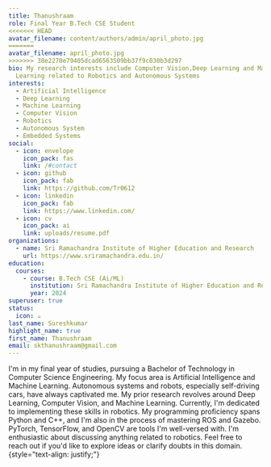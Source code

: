 ```yaml
---
title: Thanushraam
role: Final Year B.Tech CSE Student
<<<<<<< HEAD
avatar_filename: content/authors/admin/april_photo.jpg
=======
avatar_filename: april_photo.jpg
>>>>>>> 38e2270e79405dcad6563509bb37f9c030b3d297
bio: My research interests include Computer Vision,Deep Learning and Machine
  Learning related to Robotics and Autonomous Systems
interests:
  - Artificial Intelligence
  - Deep Learning
  - Machine Learning
  - Computer Vision
  - Robotics
  - Autonomous System
  - Embedded Systems
social:
  - icon: envelope
    icon_pack: fas
    link: /#contact
  - icon: github
    icon_pack: fab
    link: https://github.com/Tr0612
  - icon: linkedin
    icon_pack: fab
    link: https://www.linkedin.com/
  - icon: cv
    icon_pack: ai
    link: uploads/resume.pdf
organizations:
  - name: Sri Ramachandra Institute of Higher Education and Research
    url: https://www.sriramachandra.edu.in/
education:
  courses:
    - course: B.Tech CSE (Ai/ML)
      institution: Sri Ramachandra Institute of Higher Education and Research
      year: 2024
superuser: true
status:
  icon: ☕️
last_name: Sureshkumar
highlight_name: true
first_name: Thanushraam
email: skthanushraam@gmail.com
---
```

I'm in my final year of studies, pursuing a Bachelor of Technology in Computer Science Engineering. My focus area is Artificial Intelligence and Machine Learning. Autonomous systems and robots, especially self-driving cars, have always captivated me. My prior research revolves around Deep Learning, Computer Vision, and Machine Learning. Currently, I'm dedicated to implementing these skills in robotics. My programming proficiency spans Python and C++, and I'm also in the process of mastering ROS and Gazebo. PyTorch, TensorFlow, and OpenCV are tools I'm well-versed with. I'm enthusiastic about discussing anything related to robotics. Feel free to reach out if you'd like to explore ideas or clarify doubts in this domain.
{style="text-align: justify;"}
